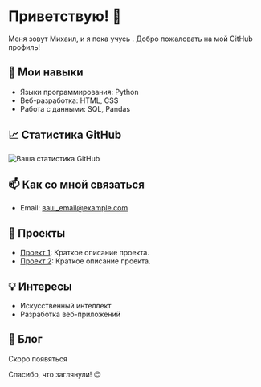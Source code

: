# Приветствую! 👋

Меня зовут Михаил, и я пока учусь . Добро пожаловать на мой GitHub профиль!

## 🔧 Мои навыки
- Языки программирования: Python
- Веб-разработка: HTML, CSS
- Работа с данными: SQL, Pandas


## 📈 Статистика GitHub
![Ваша статистика GitHub](https://github-readme-stats.vercel.app/api?username=Budrow661&show_icons=true&theme=radical)

## 📫 Как со мной связаться
- Email: [ваш_email@example.com](mailto:mrmixa.02@mail.ru)

## 🌟 Проекты
- [Проект 1](https://github.com/ваш_username/проект_1): Краткое описание проекта.
- [Проект 2](https://github.com/ваш_username/проект_2): Краткое описание проекта.

## 💡 Интересы
- Искусственный интеллект
- Разработка веб-приложений

## 📝 Блог
 Скоро появяться 

Спасибо, что заглянули! 😊
